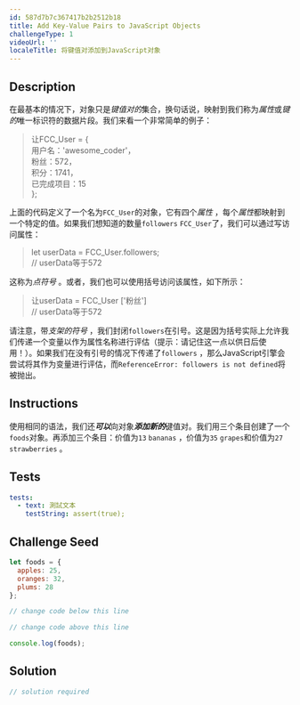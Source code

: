 ```yaml
---
id: 587d7b7c367417b2b2512b18
title: Add Key-Value Pairs to JavaScript Objects
challengeType: 1
videoUrl: ''
localeTitle: 将键值对添加到JavaScript对象
---
```


## Description
<section id="description">在最基本的情况下，对象只是<dfn>键值对的</dfn>集合，换句话说，映射到我们称为<dfn>属性</dfn>或<dfn>键的</dfn>唯一标识符的数据片段。我们来看一个非常简单的例子： <blockquote>让FCC_User = { <br>用户名：&#39;awesome_coder&#39;， <br>粉丝：572， <br>积分：1741， <br>已完成项目：15 <br> }; </blockquote>上面的代码定义了一个名为<code>FCC_User</code>的对象，它有四个<dfn>属性</dfn> ，每个<dfn>属性</dfn>都映射到一个特定的值。如果我们想知道的数量<code>followers</code> <code>FCC_User</code>了，我们可以通过写访问属性： <blockquote> let userData = FCC_User.followers; <br> // userData等于572 </blockquote>这称为<dfn>点符号</dfn> 。或者，我们也可以使用括号访问该属性，如下所示： <blockquote>让userData = FCC_User [&#39;粉丝&#39;] <br> // userData等于572 </blockquote>请注意，带<dfn>支架的符号</dfn> ，我们封闭<code>followers</code>在引号。这是因为括号实际上允许我们传递一个变量以作为属性名称进行评估（提示：请记住这一点以供日后使用！）。如果我们在没有引号的情况下传递了<code>followers</code> ，那么JavaScript引擎会尝试将其作为变量进行评估，而<code>ReferenceError: followers is not defined</code>将被抛出。 </section>

## Instructions
<section id="instructions">使用相同的语法，我们还<em><strong>可以</strong></em>向对象<em><strong>添加新的</strong></em>键值对。我们用三个条目创建了一个<code>foods</code>对象。再添加三个条目：价值为<code>13</code> <code>bananas</code> ，价值为<code>35</code> <code>grapes</code>和价值为<code>27</code> <code>strawberries</code> 。 </section>

## Tests
<section id='tests'>

```yml
tests:
  - text: 測試文本
    testString: assert(true);

```

</section>

## Challenge Seed
<section id='challengeSeed'>

<div id='js-seed'>

```js
let foods = {
  apples: 25,
  oranges: 32,
  plums: 28
};

// change code below this line

// change code above this line

console.log(foods);

```

</div>



</section>

## Solution
<section id='solution'>

```js
// solution required
```
</section>
